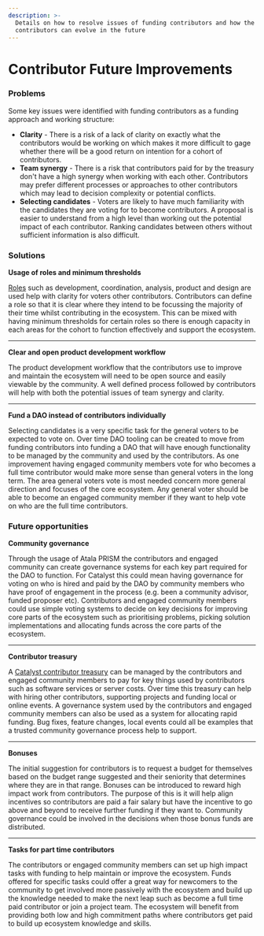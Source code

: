 ```yaml
---
description: >-
  Details on how to resolve issues of funding contributors and how the usage of
  contributors can evolve in the future
---
```


# Contributor Future Improvements

### Problems

Some key issues were identified with funding contributors as a funding approach and working structure:

* **Clarity** - There is a risk of a lack of clarity on exactly what the contributors would be working on which makes it more difficult to gage whether there will be a good return on intention for a cohort of contributors.
* **Team synergy** - There is a risk that contributors paid for by the treasury don't have a high synergy when working with each other. Contributors may prefer different processes or approaches to other contributors which may lead to decision complexity or potential conflicts.
* **Selecting candidates** - Voters are likely to have much familiarity with the candidates they are voting for to become contributors. A proposal is easier to understand from a high level than working out the potential impact of each contributor. Ranking candidates between others without sufficient information is also difficult.



### **Solutions**

**Usage of roles and minimum thresholds**

[Roles](broken-reference) such as development, coordination, analysis, product and design are used help with clarity for voters other contributors. Contributors can define a role so that it is clear where they intend to be focussing the majority of their time whilst contributing in the ecosystem. This can be mixed with having minimum thresholds for certain roles so there is enough capacity in each areas for the cohort to function effectively and support the ecosystem.

****

**Clear and open product development workflow**

The product development workflow that the contributors use to improve and maintain the ecosystem will need to be open source and easily viewable by the community. A well defined process followed by contributors will help with both the potential issues of team synergy and clarity.&#x20;

****

**Fund a DAO instead of contributors individually**

Selecting candidates is a very specific task for the general voters to be expected to vote on. Over time DAO tooling can be created to move from funding contributors into funding a DAO that will have enough functionality to be managed by the community and used by the contributors. As one improvement having engaged community members vote for who becomes a full time contributor would make more sense than general voters in the long term. The area general voters vote is most needed concern more general direction and focuses of the core ecosystem. Any general voter should be able to become an engaged community member if they want to help vote on who are the full time contributors.&#x20;



### Future opportunities

**Community governance**

Through the usage of Atala PRISM the contributors and engaged community can create governance systems for each key part required for the DAO to function. For Catalyst this could mean having governance for voting on who is hired and paid by the DAO by community members who have proof of engagement in the process (e.g. been a community advisor, funded proposer etc). Contributors and engaged community members could use simple voting systems to decide on key decisions for improving core parts of the ecosystem such as prioritising problems, picking solution implementations and allocating funds across the core parts of the ecosystem.

****

**Contributor treasury**

A [Catalyst contributor treasury](broken-reference) can be managed by the contributors and engaged community members to pay for key things used by contributors such as software services or server costs. Over time this treasury can help with hiring other contributors, supporting projects and funding local or online events. A governance system used by the contributors and engaged community members can also be used as a system for allocating rapid funding. Bug fixes, feature changes, local events could all be examples that a trusted community governance process help to support.

****

**Bonuses**

The initial suggestion for contributors is to request a budget for themselves based on the budget range suggested and their seniority that determines where they are in that range. Bonuses can be introduced to reward high impact work from contributors. The purpose of this is it will help align incentives so contributors are paid a fair salary but have the incentive to go above and beyond to receive further funding if they want to. Community governance could be involved in the decisions when those bonus funds are distributed.&#x20;

****

**Tasks for part time contributors**

The contributors or engaged community members can set up high impact tasks with funding to help maintain or improve the ecosystem. Funds offered for specific tasks could offer a great way for newcomers to the community to get involved more passively with the ecosystem and build up the knowledge needed to make the next leap such as become a full time paid contributor or join a project team. The ecosystem will benefit from providing both low and high commitment paths where contributors get paid to build up ecosystem knowledge and skills.
